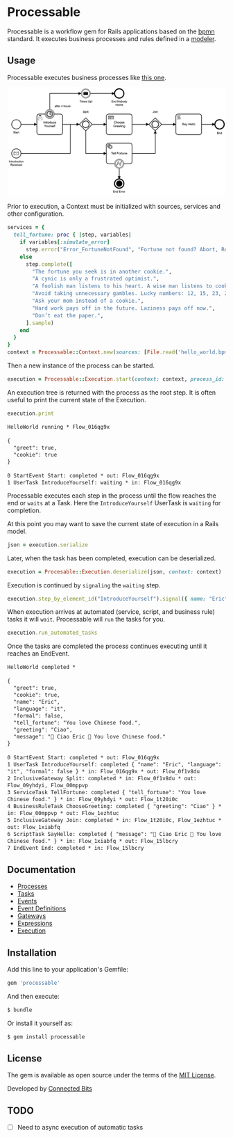 # Processable

Processable is a workflow gem for Rails applications based on the [bpmn](https://www.bpmn.org) standard. It executes business processes and rules defined in a [modeler](https://camunda.com/download/modeler/).

## Usage

Processable executes business processes like [this one](/test/fixtures/files/hello_world.bpmn). 

![Example](test/fixtures/files/hello_world.png)

Prior to execution, a Context must be initialized with sources, services and other configuration.

```ruby
services = {
  tell_fortune: proc { |step, variables|
    if variables[:simulate_error]
      step.error("Error_FortuneNotFound", "Fortune not found? Abort, Retry, Ignore.")
    else
      step.complete([
        "The fortune you seek is in another cookie.",
        "A cynic is only a frustrated optimist.",
        "A foolish man listens to his heart. A wise man listens to cookies.",
        "Avoid taking unnecessary gambles. Lucky numbers: 12, 15, 23, 28, 37",
        "Ask your mom instead of a cookie.",
        "Hard work pays off in the future. Laziness pays off now.",
        "Don’t eat the paper.",
      ].sample)
    end
  }
}
context = Processable::Context.new(sources: [File.read('hello_world.bpmn'), File.read('choose_greeting.dmn')], services: services)
```

Then a new instance of the process can be started.

```ruby
execution = Processable::Execution.start(context: context, process_id: 'HelloWorld', start_event_id: 'Start', variables: { greet: true, cookie: false })
```

An execution tree is returned with the process as the root step. It is often useful to print the current state of the Execution.

```ruby
execution.print
```
```
HelloWorld running * Flow_016qg9x

{
  "greet": true,
  "cookie": true
}

0 StartEvent Start: completed * out: Flow_016qg9x
1 UserTask IntroduceYourself: waiting * in: Flow_016qg9x
```

Processable executes each step in the process until the flow reaches the end or `waits` at a Task. Here the `IntroduceYourself` UserTask is `waiting` for completion.

At this point you may want to save the current state of execution in a Rails model.

```ruby
json = execution.serialize
```

Later, when the task has been completed, execution can be deserialized.

```ruby
execution = Procesable::Execution.deserialize(json, context: context)
```

Execution is continued by `signaling` the `waiting` step.

```ruby
execution.step_by_element_id("IntroduceYourself").signal({ name: "Eric", language: "es", formal: true })
```

When execution arrives at automated (service, script, and business rule) tasks it will `wait`. Processable will `run` the tasks for you.

```ruby
execution.run_automated_tasks
```

Once the tasks are completed the process continues executing until it reaches an EndEvent.

```
HelloWorld completed * 

{
  "greet": true,
  "cookie": true,
  "name": "Eric",
  "language": "it",
  "formal": false,
  "tell_fortune": "You love Chinese food.",
  "greeting": "Ciao",
  "message": "👋 Ciao Eric 🥠 You love Chinese food."
}

0 StartEvent Start: completed * out: Flow_016qg9x
1 UserTask IntroduceYourself: completed { "name": "Eric", "language": "it", "formal": false } * in: Flow_016qg9x * out: Flow_0f1v8du
2 InclusiveGateway Split: completed * in: Flow_0f1v8du * out: Flow_09yhdyi, Flow_00mppvp
3 ServiceTask TellFortune: completed { "tell_fortune": "You love Chinese food." } * in: Flow_09yhdyi * out: Flow_1t20i0c
4 BusinessRuleTask ChooseGreeting: completed { "greeting": "Ciao" } * in: Flow_00mppvp * out: Flow_1ezhtuc
5 InclusiveGateway Join: completed * in: Flow_1t20i0c, Flow_1ezhtuc * out: Flow_1xiabfq
6 ScriptTask SayHello: completed { "message": "👋 Ciao Eric 🥠 You love Chinese food." } * in: Flow_1xiabfq * out: Flow_15lbcry
7 EndEvent End: completed * in: Flow_15lbcry
```
## Documentation

* [Processes](/docs/processes.md)
* [Tasks](/docs/tasks.md)
* [Events](/docs/events.md)
* [Event Definitions](/docs/event_definitions.md)
* [Gateways](/docs/gateways.md)
* [Expressions](/docs/expressions.md)
* [Execution](/docs/execution.md)

## Installation
Add this line to your application's Gemfile:

```ruby
gem 'processable'
```

And then execute:
```bash
$ bundle
```

Or install it yourself as:
```bash
$ gem install processable
```
## License
The gem is available as open source under the terms of the [MIT License](https://opensource.org/licenses/MIT).

Developed by [Connected Bits](http://www.connectedbits.com)

## TODO

- [ ] Need to async execution of automatic tasks